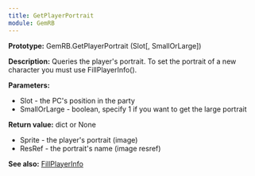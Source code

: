 ```yaml
---
title: GetPlayerPortrait
module: GemRB
---
```


**Prototype:** GemRB.GetPlayerPortrait (Slot[, SmallOrLarge])

**Description:** Queries the player's portrait. To set the portrait of a 
new character you must use FillPlayerInfo().

**Parameters:**
  * Slot         - the PC's position in the party
  * SmallOrLarge - boolean, specify 1 if you want to get the large portrait

**Return value:** dict or None
  * Sprite - the player's portrait (image)
  * ResRef - the portrait's name (image resref)

**See also:** [FillPlayerInfo](FillPlayerInfo.md)

